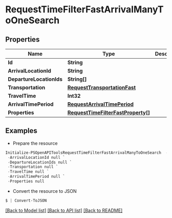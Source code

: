 # RequestTimeFilterFastArrivalManyToOneSearch
## Properties

Name | Type | Description | Notes
------------ | ------------- | ------------- | -------------
**Id** | **String** |  | 
**ArrivalLocationId** | **String** |  | 
**DepartureLocationIds** | **String[]** |  | 
**Transportation** | [**RequestTransportationFast**](RequestTransportationFast.md) |  | 
**TravelTime** | **Int32** |  | 
**ArrivalTimePeriod** | [**RequestArrivalTimePeriod**](RequestArrivalTimePeriod.md) |  | 
**Properties** | [**RequestTimeFilterFastProperty[]**](RequestTimeFilterFastProperty.md) |  | 

## Examples

- Prepare the resource
```powershell
Initialize-PSOpenAPIToolsRequestTimeFilterFastArrivalManyToOneSearch  -Id null `
 -ArrivalLocationId null `
 -DepartureLocationIds null `
 -Transportation null `
 -TravelTime null `
 -ArrivalTimePeriod null `
 -Properties null
```

- Convert the resource to JSON
```powershell
$ | Convert-ToJSON
```

[[Back to Model list]](../README.md#documentation-for-models) [[Back to API list]](../README.md#documentation-for-api-endpoints) [[Back to README]](../README.md)

